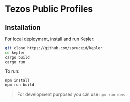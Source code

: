 # Tezos Public Profiles

## Installation

For local deployment, install and run Kepler:
```bash
git clone https://github.com/spruceid/kepler
cd kepler
cargo build
cargo run
```

To run:
```bash
npm install
npm run build
```
> For development purposes you can use `npm run dev`.
